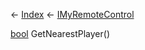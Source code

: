 ← [Index](Api-Index) ← [IMyRemoteControl](Sandbox.ModAPI.Ingame.IMyRemoteControl)

[bool](System.Boolean) GetNearestPlayer()